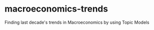 macroeconomics-trends
=====================

Finding last decade's trends in Macroeconomics by using Topic Models
